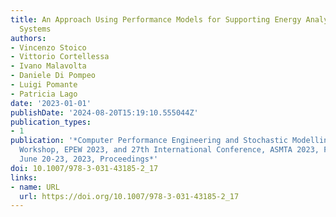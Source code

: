 ```yaml
---
title: An Approach Using Performance Models for Supporting Energy Analysis of Software
  Systems
authors:
- Vincenzo Stoico
- Vittorio Cortellessa
- Ivano Malavolta
- Daniele Di Pompeo
- Luigi Pomante
- Patricia Lago
date: '2023-01-01'
publishDate: '2024-08-20T15:19:10.555044Z'
publication_types:
- 1
publication: '*Computer Performance Engineering and Stochastic Modelling - 19th European
  Workshop, EPEW 2023, and 27th International Conference, ASMTA 2023, Florence, Italy,
  June 20-23, 2023, Proceedings*'
doi: 10.1007/978-3-031-43185-2_17
links:
- name: URL
  url: https://doi.org/10.1007/978-3-031-43185-2_17
---
```

